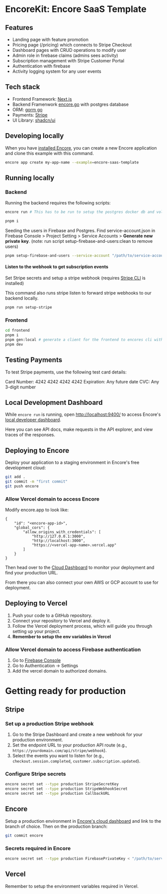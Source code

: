 # EncoreKit: Encore SaaS Template

## Features

- Landing page with feature promotion
- Pricing page (/pricing) which connects to Stripe Checkout
- Dashboard pages with CRUD operations to modify user
- Admin role in firebase claims (admins sees activity)
- Subscription management with Stripe Customer Portal
- Authentication with firebase
- Activity logging system for any user events

## Tech stack

- Frontend Framework: [Next.js](https://nextjs.org/)
- Backend Framenwork [encore.go](https://encore.dev/go?utm_source=google&utm_medium=cpc&utm_campaign=21986726527&utm_term=encore%20go&gad_source=1&gclid=Cj0KCQiAoJC-BhCSARIsAPhdfSiHgVYvaxgmhP7cB6mdt7RaAkeRno5xU0F9stTWj9_tJBEy4lYauqIaAt0hEALw_wcB) with postgres database
- ORM: [gorm go](https://gorm.io/)
- Payments: [Stripe](https://stripe.com/)
- UI Library: [shadcn/ui](https://ui.shadcn.com/)

## Developing locally

When you have [installed Encore](https://encore.dev/docs/install), you can create a new Encore application and clone this example with this command.

```bash
encore app create my-app-name --example=encore-saas-template
```

## Running locally

### Backend

Running the backend requires the following scripts:

```bash
encore run # This has to be run to setup the postgres docker db and volume for later steps
```

```bash
pnpm i
```

Seeding the users in Firebase and Postgres. Find service-account.json in Firebase Console > Project Setting > Service Accounts > **Generate new private key**. (note: run script setup-firebase-and-users:clean to remove users)

```bash
pnpm setup-firebase-and-users --service-account "/path/to/service-account.json"
```
#### Listen to the webhook to get subscription events 
Set Stripe secrets and setup a stripe webhook (requires [Stripe CLI](https://docs.stripe.com/stripe-cli) is installed)

This command also runs stripe listen to forward stripe webhooks to our backend locally.

```bash
pnpm run setup-stripe
```

### Frontend

```bash
cd frontend
pnpm i
pnpm gen:local # generate a client for the frontend to encores cli with
pnpm dev
```

## Testing Payments

To test Stripe payments, use the following test card details:

Card Number: 4242 4242 4242 4242
Expiration: Any future date
CVC: Any 3-digit number

## Local Development Dashboard

While `encore run` is running, open <http://localhost:9400/> to access Encore's [local developer dashboard](https://encore.dev/docs/observability/dev-dash).

Here you can see API docs, make requests in the API explorer, and view traces of the responses.

## Deploying to Encore

Deploy your application to a staging environment in Encore's free development cloud:

```bash
git add .
git commit -m "first commit"
git push encore
```

### Allow Vercel domain to access Encore

Modify encore.app to look like:

```
{
	"id": "<encore-app-id>",
	"global_cors": {
		"allow_origins_with_credentials": [
			"http://127.0.0.1:3000",
			"http://localhost:3000",
			"https://<vercel-app-name>.vercel.app"
		]
	}
}
```

Then head over to the [Cloud Dashboard](https://app.encore.dev) to monitor your deployment and find your production URL.

From there you can also connect your own AWS or GCP account to use for deployment.

## Deploying to Vercel

1. Push your code to a GitHub repository.
2. Connect your repository to Vercel and deploy it.
3. Follow the Vercel deployment process, which will guide you through setting up your project.
4. **Remember to setup the env variables in Vercel**

### Allow Vercel domain to access Firebase authentication

1. Go to [Firebase Console](https://console.firebase.google.com/)
2. Go to Authentication -> Settings
3. Add the vercel domain to authorized domains.

# Getting ready for production

## Stripe

### Set up a production Stripe webhook

1. Go to the Stripe Dashboard and create a new webhook for your production environment.
2. Set the endpoint URL to your production API route (e.g., `https://yourdomain.com/api/stripe/webhook`).
3. Select the events you want to listen for (e.g., `checkout.session.completed`, `customer.subscription.updated`).

### Configure Stripe secrets

```bash
encore secret set --type production StripeSecretKey
encore secret set --type production StripeWebhookSecret
encore secret set --type production CallbackURL
```

## Encore

Setup a production environment in [Encore's cloud dashboard](https://app.encore.cloud) and link to the branch of choice.
Then on the production branch:

```bash
git commit encore
```

### Secrets required in Encore

```bash
encore secret set --type production FirebasePrivateKey < "/path/to/service-account.json"
```

## Vercel

Remember to setup the environment variables required in Vercel.
